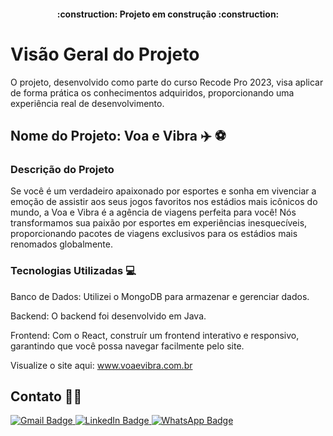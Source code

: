 <h4 align="center"> 
    :construction:  Projeto em construção  :construction:
</h4>

# Visão Geral do Projeto
O projeto, desenvolvido como parte do curso Recode Pro 2023, visa aplicar de forma prática os conhecimentos adquiridos, proporcionando uma experiência real de desenvolvimento.

## Nome do Projeto: Voa e Vibra :airplane: :soccer:

### Descrição do Projeto
Se você é um verdadeiro apaixonado por esportes e sonha em vivenciar a emoção de assistir aos seus jogos favoritos nos estádios mais icônicos do mundo, a Voa e Vibra é a agência de viagens perfeita para você! Nós transformamos sua paixão por esportes em experiências inesquecíveis, proporcionando pacotes de viagens exclusivos para os estádios mais renomados globalmente.

### Tecnologias Utilizadas :computer:

Banco de Dados: Utilizei o MongoDB para armazenar e gerenciar dados.

Backend: O backend foi desenvolvido em Java. 

Frontend: Com o React, construír um frontend interativo e responsivo, garantindo que você possa navegar facilmente pelo site.

  Visualize o site aqui: <a href="https://front-viagem.vercel.app/" target="_blank">www.voaevibra.com.br</a>

## Contato :curly_haired_man:
<a href="mailto:joaofilhomil@gmail.com" target="_blank">
  <img src="https://img.shields.io/badge/Gmail-D14836?style=for-the-badge&logo=gmail&logoColor=white" alt="Gmail Badge">
</a>
<a href="https://www.linkedin.com/in/joao-filho-lima/" target="_blank">
  <img src="https://img.shields.io/badge/LinkedIn-0077B5?style=for-the-badge&logo=linkedin&logoColor=white" alt="LinkedIn Badge">
</a>
<a href="https://wa.me/5585981023380" target="_blank">
  <img src="https://img.shields.io/badge/WhatsApp-25D366?style=for-the-badge&logo=whatsapp&logoColor=white" alt="WhatsApp Badge">
</a>


